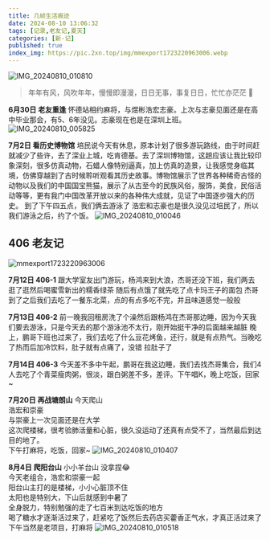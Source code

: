 ```yaml
---
title: 几帧生活痕迹
date: 2024-08-10 13:06:32
tags: [记录,老友记,夏天]
categories: [新·记]
published: true
index_img: https://pic.2xn.top/img/mmexport1723220963006.webp
---
```

![IMG_20240810_010810](https://pic.2xn.top/img/IMG_20240810_010810.webp)
> 年年有风，风吹年年，慢慢即漫漫，日日无事，事复日日，忙忙亦茫茫 📖

**6月30日 老友重逢**
怀德站相约麻将，与煜彬浩宏志豪。上次与志豪见面还是在高中毕业那会，有5、6年没见。志豪现在也是在深圳上班。
![IMG_20240810_005825](https://pic.2xn.top/img/IMG_20240810_005825.webp)

**7月2日 看历史博物馆**
培民说今天有休息，原本计划了很多游玩路线，由于时间赶就减少了些许，去了深业上城，吃肯德基。去了深圳博物馆，这趟应该让我比较印象深刻，很多仿真动物，石蜡人像特别逼真，加上仿真的造景，让我感觉身临其境，仿佛穿越到了古时候聆听观看其历史故事。博物馆展示了世界各种稀奇古怪的动物以及我们的中国国宝熊猫，展示了从古至今的民族风俗，服饰，美食，民俗活动等等，更有我门中国改革开放以来的各种伟大成就，见证了中国逐步强大的历史。
到了下午四五点，我们俩去游泳了
浩宏和志豪也是很久没见过培民了，所以我们游泳之后，约了个饭。
![IMG_20240810_010046](https://pic.2xn.top/img/IMG_20240810_010046.webp)

## 406 老友记
![mmexport1723220963006](https://pic.2xn.top/img/mmexport1723220963006.webp)

**7月12日 406-1**
跟大学室友出门游玩，杨鸿来到大浪，杰哥还没下班，我们两去逛了逛然后喝蜜雪新出的糯香绿茶
随后有点饿了就先吃了点卡玛王子的面包
杰哥到了之后我们去吃了一餐东北菜，点的有点多吃不完，并且味道感觉一般般

**7月13日 406-2**
前一晚我回租房洗了个澡然后跟杨鸿在杰哥那边睡，因为今天我们要去游泳，只是今天去的那个游泳池不太行，刚开始挺干净的后面越来越脏
晚上，鹏哥下班也过来了，我们去吃了什么豆花烤鱼，还行，就是有点热气。当晚吃了热而后加冷饮料，肚子就有点痛了，没错 拉肚子了

**7月14日 406-3**
今天差不多中午起，鹏哥在我这边睡，我们去找杰哥集合，我们4人去吃了个青菜瘦肉粥，很淡，跟白粥差不多，差评。下午唱K，晚上吃饭，回家~

**7月20日 再战塘朗山**
今天爬山  
浩宏和崇豪  
与崇豪上一次见面还是在大学  
这次爬楼梯，很考验肺活量和心脏，很久没运动了还真有点受不了，当然最后到达目的地了。  
下午打麻将，吃饭，回家~
![IMG_20240810_010407](https://pic.2xn.top/img/IMG_20240810_010407.webp)

**8月4日 爬阳台山**
小小羊台山 没拿捏😂  
今天老组合，浩宏和崇豪一起  
阳台山主打的是楼梯，小小心脏顶不住  
太阳也是特别大，下山后就感到中暑了  
全身脱力，特别勉强的走了七百米到达吃饭的地方  
喝了糖水才逐渐活过来了，赶紧吃了饭然后去药店买藿香正气水，才真正活过来了  
下午当然是老项目，打麻将
![IMG_20240810_010518](https://pic.2xn.top/img/IMG_20240810_010518.webp)